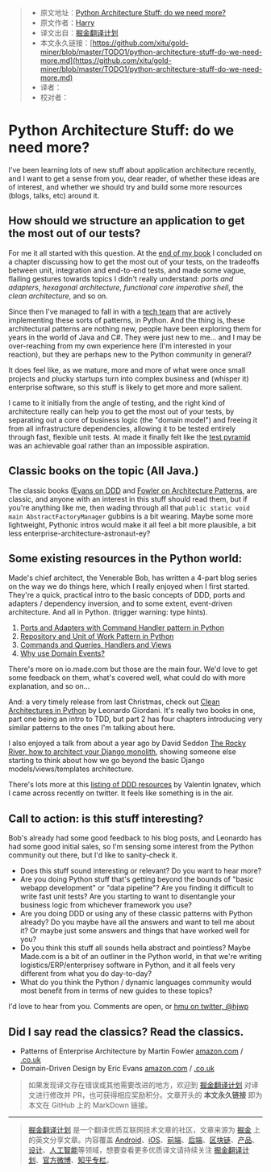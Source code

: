 > * 原文地址：[Python Architecture Stuff: do we need more?](http://www.obeythetestinggoat.com/python-architecture-stuff-do-we-need-more.html)
> * 原文作者：[Harry](http://www.obeythetestinggoat.com/author/harry.html)
> * 译文出自：[掘金翻译计划](https://github.com/xitu/gold-miner)
> * 本文永久链接：[https://github.com/xitu/gold-miner/blob/master/TODO1/python-architecture-stuff-do-we-need-more.md](https://github.com/xitu/gold-miner/blob/master/TODO1/python-architecture-stuff-do-we-need-more.md)
> * 译者：
> * 校对者：

# Python Architecture Stuff: do we need more?

I've been learning lots of new stuff about application architecture recently, and I want to get a sense from you, dear reader, of whether these ideas are of interest, and whether we should try and build some more resources (blogs, talks, etc) around it.

## How should we structure an application to get the most out of our tests?

For me it all started with this question. At the [end of my book](https://www.obeythetestinggoat.com/book/chapter_hot_lava.html) I concluded on a chapter discussing how to get the most out of your tests, on the tradeoffs between unit, integration and end-to-end tests, and made some vague, flailing gestures towards topics I didn't really understand: _ports and adapters_, _hexagonal architecture_, _functional core imperative shell_, the _clean architecture_, and so on.

Since then I've managed to fall in with a [tech team](https://io.made.com/) that are actively implementing these sorts of patterns, in Python. And the thing is, these architectural patterns are nothing new, people have been exploring them for years in the world of Java and C#. They were just new to me... and I may be over-reaching from my own experience here (I'm interested in your reaction), but they are perhaps new to the Python community in general?

It does feel like, as we mature, more and more of what were once small projects and plucky startups turn into complex business and (whisper it) enterprise software, so this stuff is likely to get more and more salient.

I came to it initially from the angle of testing, and the right kind of architecture really can help you to get the most out of your tests, by separating out a core of business logic (the "domain model") and freeing it from all infrastructure dependencies, allowing it to be tested entirely through fast, flexible unit tests. At made it finally felt like the [test pyramid](https://martinfowler.com/articles/practical-test-pyramid.html) was an achievable goal rather than an impossible aspiration.

## Classic books on the topic (All Java.)

The classic books ([Evans on DDD](https://domainlanguage.com/ddd/) and [Fowler on Architecture Patterns](https://www.martinfowler.com/books/eaa.html), are classic, and anyone with an interest in this stuff should read them, but if you're anything like me, then wading through all that `public static void main AbstractFactoryManager` gubbins is a bit wearing. Maybe some more lightweight, Pythonic intros would make it all feel a bit more plausible, a bit less enterprise-architecture-astronaut-ey?

## Some existing resources in the Python world:

Made's chief architect, the Venerable Bob, has written a 4-part blog series on the way we do things here, which I really enjoyed when I first started. They're a quick, practical intro to the basic concepts of DDD, ports and adapters / dependency inversion, and to some extent, event-driven architecture. And all in Python. (trigger warning: type hints).

1.  [Ports and Adapters with Command Handler pattern in Python](https://io.made.com/introducing-command-handler/)
2.  [Repository and Unit of Work Pattern in Python](https://io.made.com/repository-and-unit-of-work-pattern-in-python/)
3.  [Commands and Queries, Handlers and Views](https://io.made.com/commands-and-queries-handlers-and-views/)
4.  [Why use Domain Events?](https://io.made.com/why-use-domain-events/)

There's more on io.made.com but those are the main four. We'd love to get some feedback on them, what's covered well, what could do with more explanation, and so on...

And: a very timely release from last Christmas, check out [Clean Architectures in Python](https://leanpub.com/clean-architectures-in-python) by Leonardo Giordani. It's really two books in one, part one being an intro to TDD, but part 2 has four chapters introducing very similar patterns to the ones I'm talking about here.

I also enjoyed a talk from about a year ago by David Seddon [The Rocky River, how to architect your Django monolith](http://seddonym.me/talks/2017-12-12-rocky-river/), showing someone else starting to think about how we go beyond the basic Django models/views/templates architecture.

There's lots more at this [listing of DDD resources](https://github.com/valignatev/ddd-dynamic) by Valentin Ignatev, which I came across recently on twitter. It feels like something is in the air.

## Call to action: is this stuff interesting?

Bob's already had some good feedback to his blog posts, and Leonardo has had some good initial sales, so I'm sensing some interest from the Python community out there, but I'd like to sanity-check it.

*   Does this stuff sound interesting or relevant? Do you want to hear more?
*   Are you doing Python stuff that's getting beyond the bounds of "basic webapp development" or "data pipeline"? Are you finding it difficult to write fast unit tests? Are you starting to want to disentangle your business logic from whichever framework you use?
*   Are you doing DDD or using any of these classic patterns with Python already? Do you maybe have all the answers and want to tell me about it? Or maybe just some answers and things that have worked well for you?
*   Do you think this stuff all sounds hella abstract and pointless? Maybe Made.com is a bit of an outliner in the Python world, in that we're writing logistics/ERP/enterprisey software in Python, and it all feels very different from what you do day-to-day?
*   What do you think the Python / dynamic languages community would most benefit from in terms of new guides to these topics?

I'd love to hear from you. Comments are open, or [hmu on twitter, @hjwp](https://twitter.com/hjwp)

## Did I say read the classics? Read the classics.

*   Patterns of Enterprise Architecture by Martin Fowler [amazon.com](https://amzn.to/2U6HTZN) / [.co.uk](https://amzn.to/2R0WkN3) 
*   Domain-Driven Design by Eric Evans [amazon.com](https://amzn.to/2W9nANe) / [.co.uk](https://amzn.to/2B7vmOP)

> 如果发现译文存在错误或其他需要改进的地方，欢迎到 [掘金翻译计划](https://github.com/xitu/gold-miner) 对译文进行修改并 PR，也可获得相应奖励积分。文章开头的 **本文永久链接** 即为本文在 GitHub 上的 MarkDown 链接。

---

> [掘金翻译计划](https://github.com/xitu/gold-miner) 是一个翻译优质互联网技术文章的社区，文章来源为 [掘金](https://juejin.im) 上的英文分享文章。内容覆盖 [Android](https://github.com/xitu/gold-miner#android)、[iOS](https://github.com/xitu/gold-miner#ios)、[前端](https://github.com/xitu/gold-miner#前端)、[后端](https://github.com/xitu/gold-miner#后端)、[区块链](https://github.com/xitu/gold-miner#区块链)、[产品](https://github.com/xitu/gold-miner#产品)、[设计](https://github.com/xitu/gold-miner#设计)、[人工智能](https://github.com/xitu/gold-miner#人工智能)等领域，想要查看更多优质译文请持续关注 [掘金翻译计划](https://github.com/xitu/gold-miner)、[官方微博](http://weibo.com/juejinfanyi)、[知乎专栏](https://zhuanlan.zhihu.com/juejinfanyi)。

